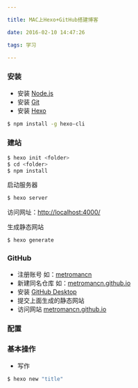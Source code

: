 ```yaml
---

title: MAC上Hexo+GitHub搭建博客

date: 2016-02-10 14:47:26

tags: 学习

---
```


### 安装
* 安装 [Node.js](https://nodejs.org/en/)
* 安装 [Git](http://git-scm.com/)
* 安装 [Hexo](https://hexo.io/zh-cn/docs/index.html)

``` bash
$ npm install -g hexo-cli
```
### 建站

``` bash
$ hexo init <folder>
$ cd <folder>
$ npm install  
```

启动服务器

``` bash
$ hexo server
```

访问网址：[http://localhost:4000/](ttp://localhost:4000/)

生成静态网站

``` bash
$ hexo generate
```

### GitHub
* 注册账号 如：[metromancn](https://github.com/metromancn)
* 新建同名仓库 如：[metromancn.github.io](https://pages.github.com/)
* 安装 [GitHub Desktop](https://desktop.github.com/)
* 提交上面生成的静态网站
* 访问网站 [metromancn.github.io](http://metromancn.github.io/)

### 配置

### 基本操作
* 写作

``` bash
$ hexo new "title"
```
